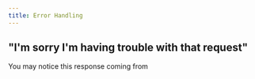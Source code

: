 ```yaml
---
title: Error Handling
---
```


## "I'm sorry I'm having trouble with that request"

You may notice this response coming from 